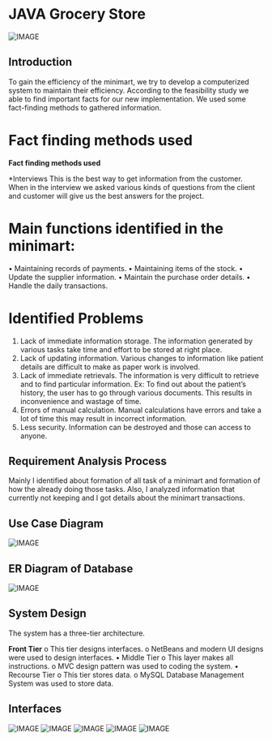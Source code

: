 # JAVA Grocery Store

![IMAGE](https://image.ibb.co/hMXtX0/Home-Window.png)

## Introduction
To gain the efficiency of the minimart, we try to develop a computerized system to maintain
their efficiency. According to the feasibility study we able to find important facts for our new
implementation. We used some fact-finding methods to gathered information.

# Fact finding methods used


**Fact finding methods used**

*Interviews
This is the best way to get information from the customer. When in the
interview we asked various kinds of questions from the client and customer
will give us the best answers for the project.

# Main functions identified in the minimart:

• Maintaining records of payments.
• Maintaining items of the stock.
• Update the supplier information.
• Maintain the purchase order details.
• Handle the daily transactions.

# Identified Problems

1. Lack of immediate information storage.
    The information generated by various tasks take time and effort to be stored at right place.
2. Lack of updating information.
    Various changes to information like patient details are difficult to make as paper work is involved.
3. Lack of immediate retrievals.
    The information is very difficult to retrieve and to find particular information.
    Ex: To find out about the patient’s history, the user has to go through various documents.
      This results in inconvenience and wastage of time.
4. Errors of manual calculation.
    Manual calculations have errors and take a lot of time this may result in incorrect information.
5. Less security.
    Information can be destroyed and those can access to anyone.

## Requirement Analysis Process

Mainly I identified about formation of all task of a minimart and formation of how the already
doing those tasks. Also, I analyzed information that currently not keeping and I got details about
the minimart transactions.

## Use Case Diagram

![IMAGE](https://preview.ibb.co/mcW95L/Use-case-diagram.png)


## ER Diagram of Database

![IMAGE](https://image.ibb.co/eFtp5L/ER-Diagram.png)


## System Design

The system has a three-tier architecture.

**Front Tier**
o This tier designs interfaces.
o NetBeans and modern UI designs were used to design interfaces.
• Middle Tier
o This layer makes all instructions.
o MVC design pattern was used to coding the system.
• Recourse Tier
o This tier stores data.
o MySQL Database Management System was used to store data.


## Interfaces
![IMAGE](https://image.ibb.co/hMXtX0/Home-Window.png)
![IMAGE](https://image.ibb.co/kWQQef/Customer-Form.png)
![IMAGE](https://image.ibb.co/j49Jzf/Payments-Form.png)
![IMAGE](https://image.ibb.co/hjiNQL/Mng-Order-Form.png)
![IMAGE](https://image.ibb.co/bUW3X0/ItemForm.png)


